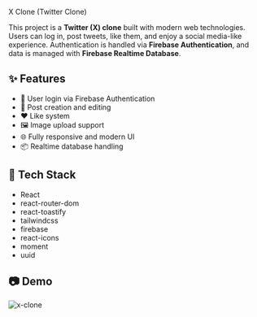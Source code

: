  X Clone (Twitter Clone)

This project is a **Twitter (X) clone** built with modern web technologies. Users can log in, post tweets, like them, and enjoy a social media-like experience. Authentication is handled via **Firebase Authentication**, and data is managed with **Firebase Realtime Database**.

## ✨ Features

- 🔐 User login via Firebase Authentication
- 📝 Post creation and editing
- ❤️ Like system
- 🖼️ Image upload support
- 🌐 Fully responsive and modern UI
- 📦 Realtime database handling

## 🚀 Tech Stack

- React
- react-router-dom
- react-toastify
- tailwindcss
- firebase
- react-icons
- moment
- uuid

## 📷 Demo

![x-clone](https://github.com/user-attachments/assets/0fe44dfb-9789-4405-abf3-0169ef63c789)

